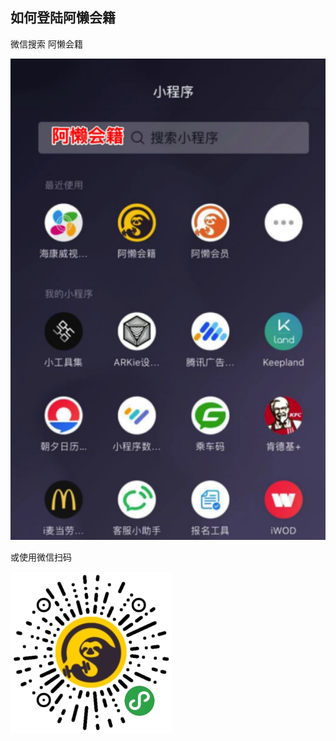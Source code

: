 ## 如何登陆阿懒会籍
微信搜索 阿懒会籍

![image-20190802182038568](../assets/minidesk/image-20190802182038568.png)

或使用微信扫码

![image](../assets/阿懒会籍小程序码.jpg)




